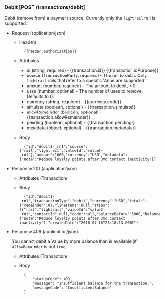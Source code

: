### Debit [POST /transactions/debit]

Debit (remove from) a payment source.  Currently only the `lightrail` rail is supported.

+ Request (application/json)

    + Headers
    
            {{header.authorization}}
        
    + Attributes
        + id (string, required) - {{transaction.id}}  {{transaction.idPurpose}}
        + source (TransactionParty, required) - The rail to debit.  Only `lightrail` rails that refer to a specific Value are supported.
        + amount (number, required) - The amount to debit, > 0.
        + uses (number, optional) - The number of uses to remove.  Defaults to 0.
        + currency (string, required) - {{currency.code}}
        + simulate (boolean, optional) - {{transaction.simulate}}
        + allowRemainder (boolean, optional) - {{transaction.allowRemainder}}
        + pending (boolean, optional) - {{transaction.pending}}
        + metadata (object, optional) - {{transaction.metadata}}

    + Body

            {"id":"debit1-_rn1","source":{"rail":"lightrail","valueId":"value2-_rn1"},"amount":1000,"currency":"USD","metadata":{"note":"Reduce loyalty points after 3mo contact inactivity"}}
    
+ Response 201 (application/json)

    + Attributes (Transaction)

    + Body

            {"id":"debit1-_rn1","transactionType":"debit","currency":"USD","totals":{"remainder":0},"lineItems":null,"steps":[{"rail":"lightrail","valueId":"value2-_rn1","contactId":null,"code":null,"balanceBefore":3000,"balanceAfter":2000,"balanceChange":-1000}],"paymentSources":null,"metadata":{"note":"Reduce loyalty points after 3mo contact inactivity"},"createdDate":"2018-07-16T23:16:13.000Z"}

+ Response 409 (application/json)

    You cannot debit a Value by more balance than is available (if `allowRemainder` is not `true`).

    + Attributes (Transaction)

    + Body

            {
                "statusCode": 409,
                "message": "Insufficient balance for the transaction.",
                "messageCode": "InsufficientBalance"
            }
